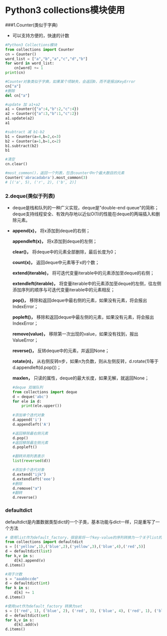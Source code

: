 # Python3 collections模块使用

###1.Counter(类似于字典)

- 可以支持方便的，快速的计数

```python
#Python3 Collections模块
from collections import Counter
cn = Counter()
word_list = ["a","b","a","c","d","b"]
for word in word_list:
    cn[word] += 1
print(cn)

#Counter对象类似于字典，如果某个项缺失，会返回0，而不是报出KeyError
cn["a"]
#删除
del cn["a"]

#update 加 a1+a2
a1 = Counter({"a":4,"b":2,"c":4})
a2 = Counter({"a":3,"b":1,"c":2})
a1.update(a2)
a1

#subtract 减 b1-b2
b1 = Counter(a=4,b=2,c=3)
b2 = Counter(a=1,b=1,c=2)
b1.subtract(b2)
b1

#清空
cn.clear()

#most_common()，返回一个列表，包含counter中n个最大数目的元素
Counter('abracadabra').most_common(3)
# [('a', 5), ('r', 2), ('b', 2)]
```

### 2.deque(类似于列表)

- deque是栈和队列的一种广义实现，deque是"double-end queue"的简称；deque支持线程安全、有效内存地以近似O(1)的性能在deque的两端插入和删除元素。

- **append(x)，** 将x添加到deque的右侧；

  **appendleft(x)，** 将x添加到deque的左侧；

  **clear()，** 将deque中的元素全部删除，最后长度为0；

  **count(x)，** 返回deque中元素等于x的个数；

  **extend(iterable)，** 将可迭代变量iterable中的元素添加至deque的右侧；

  **extendleft(iterable)，** 将变量iterable中的元素添加至deque的左侧，往左侧添加序列的顺序与可迭代变量iterable中的元素相反；

  **pop()，** 移除和返回deque中最右侧的元素，如果没有元素，将会报出IndexError；

  **popleft()，** 移除和返回deque中最左侧的元素，如果没有元素，将会报出IndexError；

  **remove(value)，** 移除第一次出现的value，如果没有找到，报出ValueError；

  **reverse()，** 反转deque中的元素，并返回None；

  **rotate(n)，** 从右侧反转n步，如果n为负数，则从左侧反转，d.rotate(1)等于d.appendleft(d.pop())；

  **maxlen，** 只读的属性，deque的最大长度，如果无解，就返回None；

  ```python
  #deque 双端队列
  from collections import deque
  d = deque('abc')
  for ele in d:
      print(ele.upper())
      
  #添加单个迭代对象
  d.append('i')
  d.appendleft('A')
  
  #返回移除最右侧元素
  d.pop()
  #返回移除最左侧元素
  d.popleft()
  
  #翻转并用列表表示
  list(reversed(d))
  
  #添加多个迭代对象
  d.extend("ijk")
  d.extendleft('eee')
  #删除
  d.remove("a")
  #翻转
  d.reverse()
  ```


### defaultdict

defaultdict是内置数据类型dict的一个子类，基本功能与dict一样，只是重写了一个方法

```python
# 使用list作为default_factory，很容易将一个key-value的序列转换为一个关于list的词典
from collections import defaultdict
s = [('yellow',1),('blue',2),('yellow',3),('blue',4),('red',5)]
d = defaultdict(list)
for k,v in s:
    d[k].append(v)
d.items()

#用于计数
s = "aaabbccde"
d = defaultdict(int)
for k in s:
    d[k] += 1
d.items()

#使用set作为default_factory 转换为set
s = [('red', 1), ('blue', 2), ('red', 3), ('blue', 4), ('red', 1), ('blue',4)]
d = defaultdict(set)
for k,v in s:
    d[k].add(v)
d.items()
```

